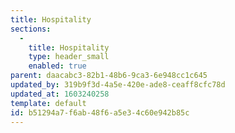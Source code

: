 ```yaml
---
title: Hospitality
sections:
  -
    title: Hospitality
    type: header_small
    enabled: true
parent: daacabc3-82b1-48b6-9ca3-6e948cc1c645
updated_by: 319b9f3d-4a5e-420e-ade8-ceaff8cfc78d
updated_at: 1603240258
template: default
id: b51294a7-f6ab-48f6-a5e3-4c60e942b85c
---
```


